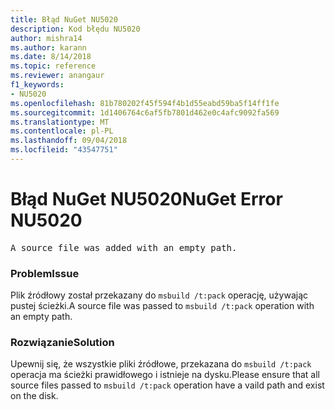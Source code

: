 ```yaml
---
title: Błąd NuGet NU5020
description: Kod błędu NU5020
author: mishra14
ms.author: karann
ms.date: 8/14/2018
ms.topic: reference
ms.reviewer: anangaur
f1_keywords:
- NU5020
ms.openlocfilehash: 81b780202f45f594f4b1d55eabd59ba5f14ff1fe
ms.sourcegitcommit: 1d1406764c6af5fb7801d462e0c4afc9092fa569
ms.translationtype: MT
ms.contentlocale: pl-PL
ms.lasthandoff: 09/04/2018
ms.locfileid: "43547751"
---
```

# <a name="nuget-error-nu5020"></a><span data-ttu-id="29b39-103">Błąd NuGet NU5020</span><span class="sxs-lookup"><span data-stu-id="29b39-103">NuGet Error NU5020</span></span>
<pre>A source file was added with an empty path.</pre>

### <a name="issue"></a><span data-ttu-id="29b39-104">Problem</span><span class="sxs-lookup"><span data-stu-id="29b39-104">Issue</span></span>

<span data-ttu-id="29b39-105">Plik źródłowy został przekazany do `msbuild /t:pack` operację, używając pustej ścieżki.</span><span class="sxs-lookup"><span data-stu-id="29b39-105">A source file was passed to `msbuild /t:pack` operation with an empty path.</span></span>


### <a name="solution"></a><span data-ttu-id="29b39-106">Rozwiązanie</span><span class="sxs-lookup"><span data-stu-id="29b39-106">Solution</span></span>

<span data-ttu-id="29b39-107">Upewnij się, że wszystkie pliki źródłowe, przekazana do `msbuild /t:pack` operacja ma ścieżki prawidłowego i istnieje na dysku.</span><span class="sxs-lookup"><span data-stu-id="29b39-107">Please ensure that all source files passed to `msbuild /t:pack` operation have a vaild path and exist on the disk.</span></span>

